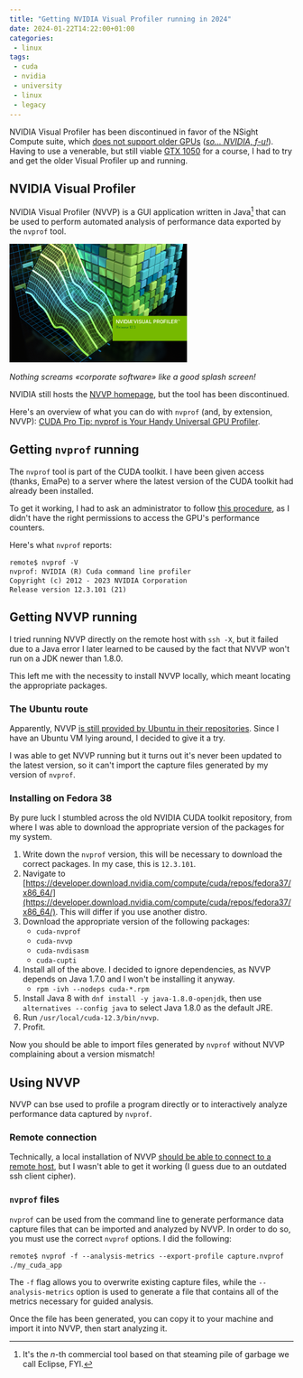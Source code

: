 ```yaml
---
title: "Getting NVIDIA Visual Profiler running in 2024"
date: 2024-01-22T14:22:00+01:00
categories:
 - linux
tags:
 - cuda
 - nvidia
 - university
 - linux
 - legacy
---
```


NVIDIA Visual Profiler has been discontinued in favor of the NSight Compute suite, which [does not support older GPUs](https://stackoverflow.com/questions/69599572/nsight-compute-says-profiling-is-not-supported-on-this-device-why) (_[so... NVIDIA, f-u!](https://www.youtube.com/watch?v=_36yNWw_07g)_). Having to use a venerable, but still viable [GTX 1050](https://www.techpowerup.com/gpu-specs/geforce-gtx-1050.c2875) for a course, I had to try and get the older Visual Profiler up and running.

## NVIDIA Visual Profiler

NVIDIA Visual Profiler (NVVP) is a GUI application written in Java[^1] that can be used to perform automated analysis of performance data exported by the `nvprof` tool.

[^1]: It's the $n$-th commercial tool based on that steaming pile of garbage we call Eclipse, FYI.

<img src="https://raw.githubusercontent.com/jack23247/blog/master/img/nvvp.png" alt="nvvp-splash" style="height: 15em;" />

_Nothing screams «corporate software» like a good splash screen!_

NVIDIA still hosts the [NVVP homepage](https://developer.nvidia.com/nvidia-visual-profiler), but the tool has been discontinued.

Here's an overview of what you can do with `nvprof` (and, by extension, NVVP): [CUDA Pro Tip: nvprof is Your Handy Universal GPU Profiler](https://developer.nvidia.com/blog/cuda-pro-tip-nvprof-your-handy-universal-gpu-profiler/).

## Getting `nvprof` running

The `nvprof` tool is part of the CUDA toolkit. I have been given access (thanks, EmaPe) to a server where the latest version of the CUDA toolkit had already been installed. 

To get it working, I had to ask an administrator to follow [this procedure](https://developer.nvidia.com/nvidia-development-tools-solutions-err_nvgpuctrperm-permission-issue-performance-counters), as I didn't have the right permissions to access the GPU's performance counters.

Here's what `nvprof` reports:

```
remote$ nvprof -V
nvprof: NVIDIA (R) Cuda command line profiler
Copyright (c) 2012 - 2023 NVIDIA Corporation
Release version 12.3.101 (21)
```

## Getting NVVP running

I tried running NVVP directly on the remote host with `ssh -X`, but it failed due to a Java error I later learned to be caused by the fact that NVVP won't run on a JDK newer than 1.8.0.

This left me with the necessity to install NVVP locally, which meant locating the appropriate packages.

### The Ubuntu route

Apparently, NVVP [is still provided by Ubuntu in their repositories](https://packages.ubuntu.com/search?keywords=nvidia-visual-profiler). Since I have an Ubuntu VM lying around, I decided to give it a try.

I was able to get NVVP running but it turns out it's never been updated to the latest version, so it can't import the capture files generated by my version of `nvprof`.

### Installing on Fedora 38

By pure luck I stumbled across the old NVIDIA CUDA toolkit repository, from where I was able to download the appropriate version of the packages for my system.

1. Write down the `nvprof` version, this will be necessary to download the correct packages. In my case, this is `12.3.101`.
2. Navigate to [https://developer.download.nvidia.com/compute/cuda/repos/fedora37/x86_64/](https://developer.download.nvidia.com/compute/cuda/repos/fedora37/x86_64/). This will differ if you use another distro.
3. Download the appropriate version of the following packages:
   - `cuda-nvprof`
   - `cuda-nvvp`
   - `cuda-nvdisasm`
   - `cuda-cupti`
4. Install all of the above. I decided to ignore dependencies, as NVVP depends on Java 1.7.0 and I won't be installing it anyway.
   - `rpm -ivh --nodeps cuda-*.rpm`
5. Install Java 8 with `dnf install -y java-1.8.0-openjdk`, then use `alternatives --config java` to select Java 1.8.0 as the default JRE.
6. Run `/usr/local/cuda-12.3/bin/nvvp`.
7. Profit.

Now you should be able to import files generated by `nvprof` without NVVP complaining about a version mismatch!

## Using NVVP

NVVP can bse used to profile a program directly or to interactively analyze performance data captured by `nvprof`.

### Remote connection

Technically, a local installation of NVVP [should be able to connect to a remote host](https://docs.nvidia.com/cuda/profiler-users-guide/index.html#remote-profiling-with-visual-profiler), but I wasn't able to get it working (I guess due to an outdated ssh client cipher).

### `nvprof` files

`nvprof` can be used from the command line to generate performance data capture files that can be imported and analyzed by NVVP. In order to do so, you must use the correct `nvprof` options. I did the following:

```
remote$ nvprof -f --analysis-metrics --export-profile capture.nvprof ./my_cuda_app
```

The `-f` flag allows you to overwrite existing capture files, while the `--analysis-metrics` option is used to generate a file that contains all of the metrics necessary for guided analysis.

Once the file has been generated, you can copy it to your machine and import it into NVVP, then start analyzing it.

